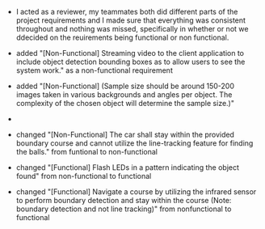 + I acted as a reviewer, my teammates both did different parts of the project requirements and I made sure that everything was consistent throughout and nothing was missed, specifically in whether or not we ddecided on the reuirements being functional or non functional.
  
+ added "[Non-Functional] Streaming video to the client application to include object detection bounding boxes as to allow users to see the system work." as a non-functional requirement
+ added "[Non-Functional] (Sample size should be around 150-200 images taken in various backgrounds and angles per object.  The complexity of the chosen object will determine the sample size.)"
+ 
+ changed "[Non-Functional] The car shall stay within the provided boundary course and cannot utilize the line-tracking feature for finding the balls." from funtional to non-functional
+ changed "[Functional] Flash LEDs in a pattern indicating the object found" from non-functional to functional
+ changed "[Functional] Navigate a course by utilizing the infrared sensor to perform boundary detection and stay within the course (Note: boundary detection and not line tracking)" from nonfunctional to functional

